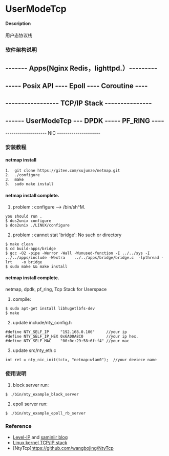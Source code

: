 # UserModeTcp

#### Description
用户态协议栈

### 软件架构说明

------- Apps(Nginx Redis，lighttpd.）---------
----------------------------------------------
----- Posix API ---- Epoll ---- Coroutine ----
----------------------------------------------
----------------- TCP/IP Stack ---------------
----------------------------------------------
------ UserModeTcp --- DPDK ----- PF_RING ----
----------------------------------------------
-------------------- NIC ---------------------


### 安装教程

#### netmap install
```
1.  git clone https://gitee.com/xujunze/netmap.git
2.  ./configure
3.  make
3.  sudo make install
```

#### netmap install complete.

1.  problem : configure --> /bin/sh^M.
```
you should run . 
$ dos2unix configure
$ dos2unix ./LINUX/configure
```

2.  problem : cannot stat 'bridge': No such or directory
```
$ make clean
$ cd build-apps/bridge
$ gcc -O2 -pipe -Werror -Wall -Wunused-function -I ../../sys -I ../../apps/include -Wextra    ../../apps/bridge/bridge.c  -lpthread -lrt    -o bridge
$ sudo make && make install
```

#### netmap install complete.
netmap, dpdk, pf_ring, Tcp Stack for Userspace

1. compile:
```
$ sudo apt-get install libhugetlbfs-dev
$ make
```

2. update include/nty_config.h
```
#define NTY_SELF_IP		"192.168.0.106" 	//your ip
#define NTY_SELF_IP_HEX	0x6A00A8C0 			//your ip hex.
#define NTY_SELF_MAC	"00:0c:29:58:6f:f4" //your mac
```

3. update src/nty_eth.c
```
int ret = nty_nic_init(tctx, "netmap:wlan0");  //your deviece name
```

### 使用说明
1. block server run:
```
$ ./bin/nty_example_block_server
```

2. epoll server run:
```
$ ./bin/nty_example_epoll_rb_server
```


### Reference
* [Level-IP](https://github.com/saminiir/level-ip) and [saminiir blog](http://www.saminiir.com/)
* [Linux kernel TCP/IP stack](https://git.kernel.org/cgit/linux/kernel/git/torvalds/linux.git/tree/net/ipv4)
* [NtyTcp]https://github.com/wangbojing/NtyTcp
